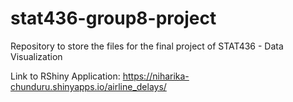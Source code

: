 # stat436-group8-project
Repository to store the files for the final project of STAT436 - Data Visualization

Link to RShiny Application: https://niharika-chunduru.shinyapps.io/airline_delays/
